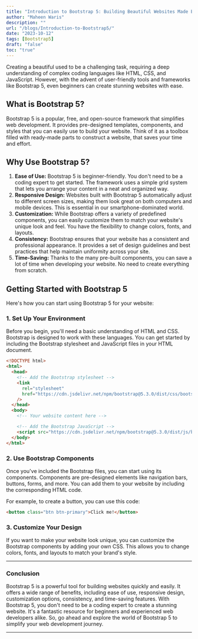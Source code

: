 ```yaml
---
title: "Introduction to Bootstrap 5: Building Beautiful Websites Made Easy"
author: "Maheen Waris"
description: ""
url: "/blogs/Introduction-to-Bootstrap5/"
date: "2023-10-12"
tags: [Bootstrap5]
draft: "false"
toc: "true"
---
```


Creating a beautiful used to be a challenging task, requiring a deep understanding of complex coding languages like HTML, CSS, and JavaScript. However, with the advent of user-friendly tools and frameworks like Bootstrap 5, even beginners can create stunning websites with ease.

## What is Bootstrap 5?

Bootstrap 5 is a popular, free, and open-source framework that simplifies web development. It provides pre-designed templates, components, and styles that you can easily use to build your website. Think of it as a toolbox filled with ready-made parts to construct a website, that saves your time and effort.

## Why Use Bootstrap 5?

1. **Ease of Use:** Bootstrap 5 is beginner-friendly. You don't need to be a coding expert to get started. The framework uses a simple grid system that lets you arrange your content in a neat and organized way.
2. **Responsive Design:** Websites built with Bootstrap 5 automatically adjust to different screen sizes, making them look great on both computers and mobile devices. This is essential in our smartphone-dominated world.
3. **Customization:** While Bootstrap offers a variety of predefined components, you can easily customize them to match your website's unique look and feel. You have the flexibility to change colors, fonts, and layouts.
4. **Consistency:** Bootstrap ensures that your website has a consistent and professional appearance. It provides a set of design guidelines and best practices that help maintain uniformity across your site.
5. **Time-Saving:** Thanks to the many pre-built components, you can save a lot of time when developing your website. No need to create everything from scratch.

## Getting Started with Bootstrap 5

Here's how you can start using Bootstrap 5 for your website:

### 1. Set Up Your Environment

Before you begin, you'll need a basic understanding of HTML and CSS. Bootstrap is designed to work with these languages. You can get started by including the Bootstrap stylesheet and JavaScript files in your HTML document.

```html
<!DOCTYPE html>
<html>
  <head>
    <!-- Add the Bootstrap stylesheet -->
    <link
      rel="stylesheet"
      href="https://cdn.jsdelivr.net/npm/bootstrap@5.3.0/dist/css/bootstrap.min.css"
    />
  </head>
  <body>
    <!-- Your website content here -->

    <!-- Add the Bootstrap JavaScript -->
    <script src="https://cdn.jsdelivr.net/npm/bootstrap@5.3.0/dist/js/bootstrap.min.js"></script>
  </body>
</html>
```

### 2. Use Bootstrap Components

Once you've included the Bootstrap files, you can start using its components. Components are pre-designed elements like navigation bars, buttons, forms, and more. You can add them to your website by including the corresponding HTML code.

For example, to create a button, you can use this code:

```html
<button class="btn btn-primary">Click me!</button>
```

### 3. Customize Your Design

If you want to make your website look unique, you can customize the Bootstrap components by adding your own CSS. This allows you to change colors, fonts, and layouts to match your brand's style.

<hr>

### Conclusion

Bootstrap 5 is a powerful tool for building websites quickly and easily. It offers a wide range of benefits, including ease of use, responsive design, customization options, consistency, and time-saving features. With Bootstrap 5, you don't need to be a coding expert to create a stunning website. It's a fantastic resource for beginners and experienced web developers alike. So, go ahead and explore the world of Bootstrap 5 to simplify your web development journey.

<script src="https://utteranc.es/client.js"
        repo="maheenwaris/Website"
        issue-term="pathname"
        theme="github-dark"
        crossorigin="anonymous"
        async>
</script>

---
